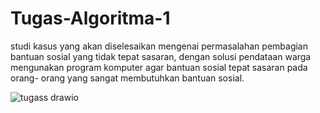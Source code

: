 # Tugas-Algoritma-1
studi kasus yang akan diselesaikan mengenai permasalahan pembagian bantuan sosial yang tidak tepat sasaran, dengan solusi pendataan warga mengunakan program komputer agar bantuan sosial tepat sasaran pada orang- orang yang sangat membutuhkan bantuan sosial.


![tugass drawio](https://github.com/Mirsyadf/Tugas-Algoritma-1/assets/149798625/6eb21955-caec-4ff8-872a-90239531507a)
